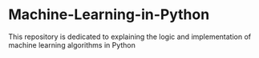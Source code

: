 # Machine-Learning-in-Python
This repository is dedicated to explaining the logic and implementation of machine learning algorithms in Python
